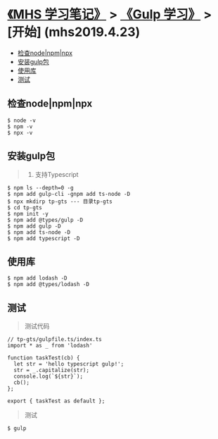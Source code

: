 # [《MHS 学习笔记》] > [《Gulp 学习》] > [开始] (mhs2019.4.23)

- [检查node|npm|npx]
- [安装gulp包]
- [使用库]
- [测试]

## <span id="check-for-node-npm-and-npx">检查node|npm|npx</span>
```
$ node -v
$ npm -v
$ npx -v
```

## <span id="install-gulp">安装gulp包</span>
> 1. 支持Typescript
```
$ npm ls --depth=0 -g
$ npm add gulp-cli -gnpm add ts-node -D
$ npx mkdirp tp-gts --- 目录tp-gts
$ cd tp-gts
$ npm init -y
$ npm add @types/gulp -D
$ npm add gulp -D
$ npm add ts-node -D
$ npm add typescript -D
```

## <span id="use-lib">使用库</span>
```
$ npm add lodash -D
$ npm add @types/lodash -D
```

## <span id="test">测试</span>
> 测试代码
```
// tp-gts/gulpfile.ts/index.ts
import * as _ from 'lodash'

function taskTest(cb) {
  let str = 'hello typescript gulp!';
  str = _.capitalize(str);
  console.log(`${str}`);
  cb();
};

export { taskTest as default };
```
> 测试
```
$ gulp
```

##
[《MHS 学习笔记》]: https://mhsnet.github.io/mhsstudynotes/ "《MHS 学习笔记》"
[《Gulp 学习》]: https://mhsnet.github.io/mhsstudynotes/tools/gulp/index.html "《Gulp 学习》"

[《开始》]: https://mhsnet.github.io/mhsstudynotes/tools/gulp/getting-started/quick-start.html "《开始》"

[检查node|npm|npx]: https://mhsnet.github.io/mhsstudynotes/tools/gulp/getting-started/quick-start.html#check-for-node-npm-and-npx "检查node|npm|npx"
[安装gulp包]: https://mhsnet.github.io/mhsstudynotes/tools/gulp/getting-started/quick-start.html#install-gulp "安装gulp包"
[使用库]: https://mhsnet.github.io/mhsstudynotes/tools/gulp/getting-started/quick-start.html#use-lib "使用库"
[测试]: https://mhsnet.github.io/mhsstudynotes/tools/gulp/getting-started/quick-start.html#test "测试"